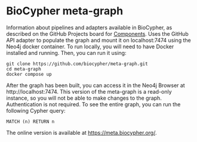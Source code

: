 # BioCypher meta-graph
Information about pipelines and adapters available in BioCypher, as described on
the GitHub Projects board for 
[Components](https://github.com/orgs/biocypher/projects/3). Uses the GitHub API
adapter to populate the graph and mount it on localhost:7474 using the Neo4j
docker container. To run locally, you will need to have Docker installed and
running. Then, you can run it using:

```
git clone https://github.com/biocypher/meta-graph.git
cd meta-graph
docker compose up
```

After the graph has been built, you can access it in the Neo4j Browser at
http://localhost:7474. This version of the meta-graph is a read-only instance,
so you will not be able to make changes to the graph. Authentication is not
required. To see the entire graph, you can run the following Cypher query:

```
MATCH (n) RETURN n
```

The online version is available at https://meta.biocypher.org/.